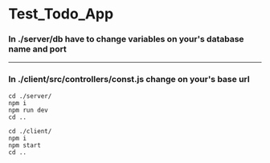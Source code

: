 ﻿# Test_Todo_App


### In ./server/db have to change variables on your's database name and port
---
### In ./client/src/controllers/const.js change on your's base url

```
cd ./server/ 
npm i
npm run dev
cd ..

cd ./client/
npm i
npm start
cd ..
```

